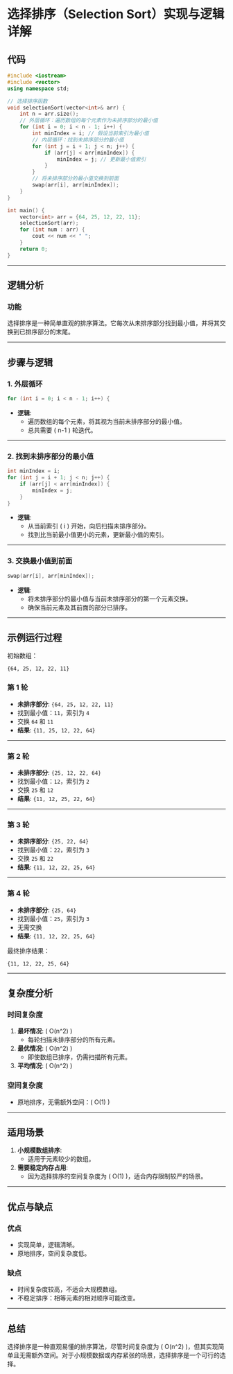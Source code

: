 # 选择排序（Selection Sort）实现与逻辑详解

## 代码

```cpp
#include <iostream>
#include <vector>
using namespace std;

// 选择排序函数
void selectionSort(vector<int>& arr) {
    int n = arr.size();
    // 外层循环：遍历数组的每个元素作为未排序部分的最小值
    for (int i = 0; i < n - 1; i++) {
        int minIndex = i; // 假设当前索引为最小值
        // 内层循环：找到未排序部分的最小值
        for (int j = i + 1; j < n; j++) {
            if (arr[j] < arr[minIndex]) {
                minIndex = j; // 更新最小值索引
            }
        }
        // 将未排序部分的最小值交换到前面
        swap(arr[i], arr[minIndex]);
    }
}

int main() {
    vector<int> arr = {64, 25, 12, 22, 11};
    selectionSort(arr);
    for (int num : arr) {
        cout << num << " ";
    }
    return 0;
}
```

---

## 逻辑分析

### **功能**
选择排序是一种简单直观的排序算法。它每次从未排序部分找到最小值，并将其交换到已排序部分的末尾。

---

## 步骤与逻辑

### **1. 外层循环**

```cpp
for (int i = 0; i < n - 1; i++) {
```
- **逻辑**:
  - 遍历数组的每个元素，将其视为当前未排序部分的最小值。
  - 总共需要 \( n-1 \) 轮迭代。

---

### **2. 找到未排序部分的最小值**

```cpp
int minIndex = i;
for (int j = i + 1; j < n; j++) {
    if (arr[j] < arr[minIndex]) {
        minIndex = j;
    }
}
```
- **逻辑**:
  - 从当前索引 \( i \) 开始，向后扫描未排序部分。
  - 找到比当前最小值更小的元素，更新最小值的索引。

---

### **3. 交换最小值到前面**

```cpp
swap(arr[i], arr[minIndex]);
```
- **逻辑**:
  - 将未排序部分的最小值与当前未排序部分的第一个元素交换。
  - 确保当前元素及其前面的部分已排序。

---

## 示例运行过程

初始数组：
```
{64, 25, 12, 22, 11}
```

### 第 1 轮
- **未排序部分**: `{64, 25, 12, 22, 11}`
- 找到最小值：`11`，索引为 `4`
- 交换 `64` 和 `11`
- **结果**: `{11, 25, 12, 22, 64}`

---

### 第 2 轮
- **未排序部分**: `{25, 12, 22, 64}`
- 找到最小值：`12`，索引为 `2`
- 交换 `25` 和 `12`
- **结果**: `{11, 12, 25, 22, 64}`

---

### 第 3 轮
- **未排序部分**: `{25, 22, 64}`
- 找到最小值：`22`，索引为 `3`
- 交换 `25` 和 `22`
- **结果**: `{11, 12, 22, 25, 64}`

---

### 第 4 轮
- **未排序部分**: `{25, 64}`
- 找到最小值：`25`，索引为 `3`
- 无需交换
- **结果**: `{11, 12, 22, 25, 64}`

最终排序结果：
```
{11, 12, 22, 25, 64}
```

---

## 复杂度分析

### 时间复杂度
1. **最坏情况**: \( O(n^2) \)
   - 每轮扫描未排序部分的所有元素。
2. **最优情况**: \( O(n^2) \)
   - 即使数组已排序，仍需扫描所有元素。
3. **平均情况**: \( O(n^2) \)

### 空间复杂度
- 原地排序，无需额外空间：\( O(1) \)

---

## 适用场景

1. **小规模数组排序**:
   - 适用于元素较少的数组。
2. **需要稳定内存占用**:
   - 因为选择排序的空间复杂度为 \( O(1) \)，适合内存限制较严的场景。

---

## 优点与缺点

### 优点
- 实现简单，逻辑清晰。
- 原地排序，空间复杂度低。

### 缺点
- 时间复杂度较高，不适合大规模数组。
- 不稳定排序：相等元素的相对顺序可能改变。

---

## 总结

选择排序是一种直观易懂的排序算法，尽管时间复杂度为 \( O(n^2) \)，但其实现简单且无需额外空间。对于小规模数据或内存紧张的场景，选择排序是一个可行的选择。